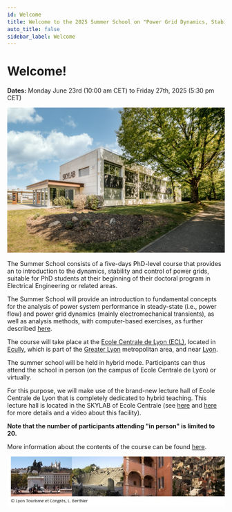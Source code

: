 ```yaml
---
id: Welcome
title: Welcome to the 2025 Summer School on "Power Grid Dynamics, Stability and Control"
auto_title: false
sidebar_label: Welcome
---
```


# Welcome!

**Dates:** Monday June 23rd (10:00 am CET) to Friday 27th, 2025 (5:30 pm CET)

<img src="./assets/skylab.jpg" width=600>

The Summer School consists of a five-days PhD-level course that provides an to introduction to the dynamics, stability and control of power grids, suitable for PhD students at their beginning of their doctoral program in Electrical Engineering or related areas.

The Summer School will provide an introduction to fundamental concepts for the analysis of power system performance in steady-state (i.e., power flow) and power grid dynamics (mainly electromechanical transients), as well as analysis methods, with computer-based exercises, as further described [here](./02_Course-Content.md).

The course will take place at the [Ecole Centrale de Lyon (ECL)](https://www.ec-lyon.fr/en), located in [Ecully](https://fr.wikipedia.org/wiki/%C3%89cully), which is part of the [Greater Lyon](https://en.wikipedia.org/wiki/Metropolis_of_Lyon) metropolitan area, and near [Lyon](https://en.visiterlyon.com/). 

The summer school will be held in hybrid mode. Participants can thus attend the school in person (on the campus of Ecole Centrale de Lyon) or virtually. 

For this purpose, we will make use of the brand-new lecture hall of Ecole Centrale de Lyon that is completely dedicated to hybrid teaching. This lecture hall is located in the SKYLAB of Ecole Centrale (see [here](https://www.youtube.com/watch?v=g4hIaQZmtjU) and [here](https://www.ec-lyon.fr/en/campuses/campus-lyon-ecully/life-and-innovation-spaces-centrale-lyon) for more details and a video about this facility). 

**Note that the number of participants attending "in person" is limited to 20.**

More information about the contents of the course can be found [here](./02_Course-Content.md).

<img src="./assets/footer.jpg" width=600>